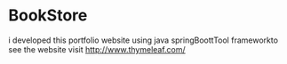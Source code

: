 # BookStore
i developed this portfolio website using java springBoottTool frameworkto see the website visit http://www.thymeleaf.com/

